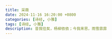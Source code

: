 ```yaml
---
title: 采薇
date: 2024-11-16 16:20:00 +0800
categories: [诗经, 小雅]
tags: [诗经, 小雅]     
description: 昔我往矣，杨柳依依；今我来思，雨雪霏霏
---
```



